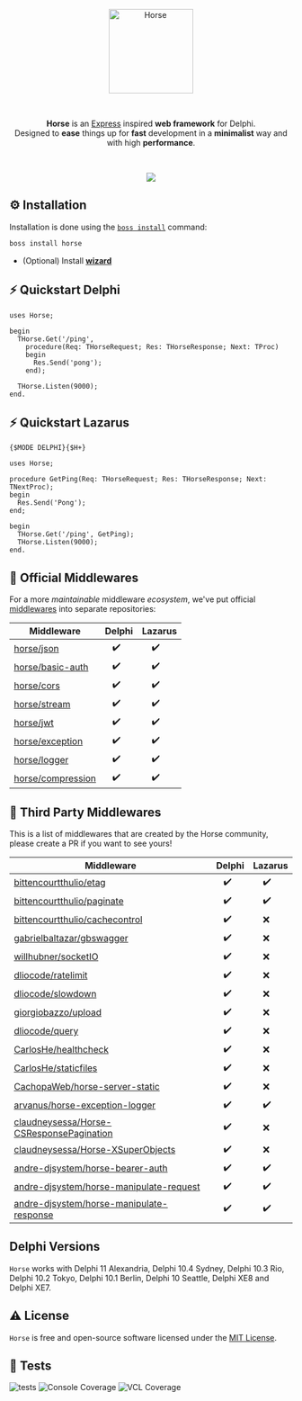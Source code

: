 <p align="center">
  <a href="https://github.com/HashLoad/horse/blob/master/img/horse.png">
    <img alt="Horse" height="150" src="https://github.com/HashLoad/horse/blob/master/img/horse.png">
  </a>  
</p><br>
<p align="center">
  <b>Horse</b> is an <a href="https://github.com/expressjs/express">Express</a> inspired <b>web framework</b> for Delphi.<br>Designed to <b>ease</b> things up for <b>fast</b> development in a <b>minimalist</b> way and with high <b>performance</b>.
</p><br>
<p align="center">
  <a href="https://t.me/hashload">
    <img src="https://img.shields.io/badge/telegram-join%20channel-7289DA?style=flat-square">
  </a>
</p>

## ⚙️ Installation
Installation is done using the [`boss install`](https://github.com/HashLoad/boss) command:
``` sh
boss install horse
```
* (Optional) Install [**wizard**](https://github.com/HashLoad/horse-wizard)

## ⚡️ Quickstart Delphi
```delphi
uses Horse;

begin
  THorse.Get('/ping',
    procedure(Req: THorseRequest; Res: THorseResponse; Next: TProc)
    begin
      Res.Send('pong');
    end);

  THorse.Listen(9000);
end.
```

## ⚡️ Quickstart Lazarus
```delphi
{$MODE DELPHI}{$H+}

uses Horse;

procedure GetPing(Req: THorseRequest; Res: THorseResponse; Next: TNextProc);
begin
  Res.Send('Pong');
end;

begin
  THorse.Get('/ping', GetPing);
  THorse.Listen(9000);
end. 
```

## 🧬 Official Middlewares

For a more _maintainable_ middleware _ecosystem_, we've put official [middlewares](https://docs.gofiber.io/middleware) into separate repositories:

| Middleware | Delphi | Lazarus |
| ------------------------------------------------------------------- | -------------------- | --------------------------- |
|  [horse/json](https://github.com/HashLoad/jhonson)                  | &nbsp;&nbsp;&nbsp;✔️ | &nbsp;&nbsp;&nbsp;&nbsp;✔️ |
|  [horse/basic-auth](https://github.com/HashLoad/horse-basic-auth)   | &nbsp;&nbsp;&nbsp;✔️ | &nbsp;&nbsp;&nbsp;&nbsp;✔️ |
|  [horse/cors](https://github.com/HashLoad/horse-cors)               | &nbsp;&nbsp;&nbsp;✔️ | &nbsp;&nbsp;&nbsp;&nbsp;✔️ |
|  [horse/stream](https://github.com/HashLoad/horse-octet-stream)     | &nbsp;&nbsp;&nbsp;✔️ | &nbsp;&nbsp;&nbsp;&nbsp;✔️ |
|  [horse/jwt](https://github.com/HashLoad/horse-jwt)                 | &nbsp;&nbsp;&nbsp;✔️ | &nbsp;&nbsp;&nbsp;&nbsp;✔️ |
|  [horse/exception](https://github.com/HashLoad/handle-exception)    | &nbsp;&nbsp;&nbsp;✔️ | &nbsp;&nbsp;&nbsp;&nbsp;✔️ |
|  [horse/logger](https://github.com/HashLoad/horse-logger)           | &nbsp;&nbsp;&nbsp;✔️ | &nbsp;&nbsp;&nbsp;&nbsp;✔️ |
|  [horse/compression](https://github.com/HashLoad/horse-compression) | &nbsp;&nbsp;&nbsp;✔️ | &nbsp;&nbsp;&nbsp;&nbsp;✔️ |

## 🌱 Third Party Middlewares

This is a list of middlewares that are created by the Horse community, please create a PR if you want to see yours!

| Middleware | Delphi | Lazarus |
| -------------------------------------------------------------------------------------------------------- | -------------------- | --------------------------- |
|  [bittencourtthulio/etag](https://github.com/bittencourtthulio/Horse-ETag)                               | &nbsp;&nbsp;&nbsp;✔️ | &nbsp;&nbsp;&nbsp;&nbsp;✔️ |
|  [bittencourtthulio/paginate](https://github.com/bittencourtthulio/Horse-Paginate)                       | &nbsp;&nbsp;&nbsp;✔️ | &nbsp;&nbsp;&nbsp;&nbsp;✔️ |
|  [bittencourtthulio/cachecontrol](https://github.com/bittencourtthulio/horse-cachecontrol)               | &nbsp;&nbsp;&nbsp;✔️ | &nbsp;&nbsp;&nbsp;&nbsp;❌ |
|  [gabrielbaltazar/gbswagger](https://github.com/gabrielbaltazar/gbswagger)                               | &nbsp;&nbsp;&nbsp;✔️ | &nbsp;&nbsp;&nbsp;&nbsp;❌ |
|  [willhubner/socketIO](https://github.com/WillHubner/Horse-SocketIO)                                     | &nbsp;&nbsp;&nbsp;✔️ | &nbsp;&nbsp;&nbsp;&nbsp;❌ |
|  [dliocode/ratelimit](https://github.com/dliocode/horse-ratelimit)                                       | &nbsp;&nbsp;&nbsp;✔️ | &nbsp;&nbsp;&nbsp;&nbsp;❌ |
|  [dliocode/slowdown](https://github.com/dliocode/horse-slowdown)                                         | &nbsp;&nbsp;&nbsp;✔️ | &nbsp;&nbsp;&nbsp;&nbsp;❌ |
|  [giorgiobazzo/upload](https://github.com/giorgiobazzo/horse-upload)                                     | &nbsp;&nbsp;&nbsp;✔️ | &nbsp;&nbsp;&nbsp;&nbsp;❌ |
|  [dliocode/query](https://github.com/dliocode/horse-query)                                               | &nbsp;&nbsp;&nbsp;✔️ | &nbsp;&nbsp;&nbsp;&nbsp;❌ |
|  [CarlosHe/healthcheck](https://github.com/CarlosHe/horse-healthcheck)                                   | &nbsp;&nbsp;&nbsp;✔️ | &nbsp;&nbsp;&nbsp;&nbsp;❌ |
|  [CarlosHe/staticfiles](https://github.com/CarlosHe/horse-staticfiles)                                   | &nbsp;&nbsp;&nbsp;✔️ | &nbsp;&nbsp;&nbsp;&nbsp;❌ |
|  [CachopaWeb/horse-server-static](https://github.com/CachopaWeb/horse-server-static)                     | &nbsp;&nbsp;&nbsp;✔️ | &nbsp;&nbsp;&nbsp;&nbsp;❌ |
|  [arvanus/horse-exception-logger](https://github.com/arvanus/horse-exception-logger)                     | &nbsp;&nbsp;&nbsp;✔️ | &nbsp;&nbsp;&nbsp;&nbsp;✔️ |
|  [claudneysessa/Horse-CSResponsePagination](https://github.com/claudneysessa/Horse-CSResponsePagination) | &nbsp;&nbsp;&nbsp;✔️ | &nbsp;&nbsp;&nbsp;&nbsp;❌ |
|  [claudneysessa/Horse-XSuperObjects](https://github.com/claudneysessa/Horse-XSuperObjects)               | &nbsp;&nbsp;&nbsp;✔️ | &nbsp;&nbsp;&nbsp;&nbsp;❌ |
|  [andre-djsystem/horse-bearer-auth](https://github.com/andre-djsystem/horse-bearer-auth)                 | &nbsp;&nbsp;&nbsp;✔️ | &nbsp;&nbsp;&nbsp;&nbsp;✔️ |
|  [andre-djsystem/horse-manipulate-request](https://github.com/andre-djsystem/horse-manipulate-request)   | &nbsp;&nbsp;&nbsp;✔️ | &nbsp;&nbsp;&nbsp;&nbsp;✔️ |
|  [andre-djsystem/horse-manipulate-response](https://github.com/andre-djsystem/horse-manipulate-response) | &nbsp;&nbsp;&nbsp;✔️ | &nbsp;&nbsp;&nbsp;&nbsp;✔️ |

## Delphi Versions
`Horse` works with Delphi 11 Alexandria, Delphi 10.4 Sydney, Delphi 10.3 Rio, Delphi 10.2 Tokyo, Delphi 10.1 Berlin, Delphi 10 Seattle, Delphi XE8 and Delphi XE7.

## ⚠️ License

`Horse` is free and open-source software licensed under the [MIT License](https://github.com/HashLoad/horse/blob/master/LICENSE). 

## 📐 Tests

![tests](https://github.com/GlerystonMatos/horse/workflows/tests/badge.svg) ![Console Coverage ](https://img.shields.io/badge/console%20coverage-45%25-blue) ![VCL Coverage ](https://img.shields.io/badge/vcl%20coverage-43%25-blue)
